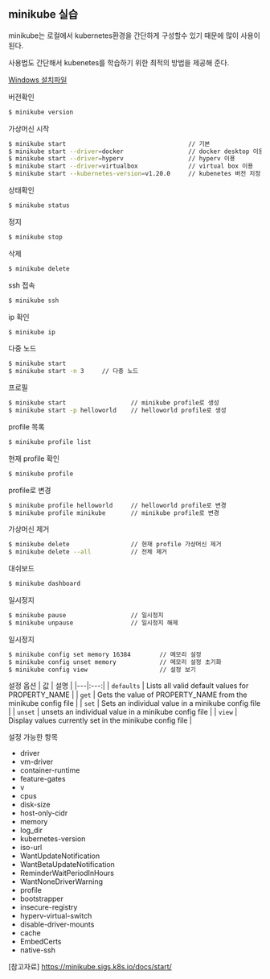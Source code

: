minikube 실습
-----

minikube는 로컬에서 kubernetes환경을 간단하게 구성할수 있기 때문에 많이 사용이 된다.

사용법도 간단해서 kubenetes를 학습하기 위한 최적의 방법을 제공해 준다.

[Windows 설치파일](https://github.com/kubernetes/minikube/releases/latest/download/minikube-installer.exe "minikube-installer.exe")

버전확인
```bash
$ minikube version
```

가상머신 시작 
```bash
$ minikube start                                  // 기본
$ minikube start --driver=docker                  // docker desktop 이용
$ minikube start --driver=hyperv                  // hyperv 이용
$ minikube start --driver=virtualbox              // virtual box 이용
$ minikube start --kubernetes-version=v1.20.0     // kubenetes 버전 지정
```

상태확인
```bash
$ minikube status
```

정지
```bash
$ minikube stop
```

삭제
```bash
$ minikube delete
```

ssh 접속
```bash
$ minikube ssh
```

ip 확인
```bash
$ minikube ip
```

다중 노드
```bash
$ minikube start
$ minikube start -n 3     // 다중 노드
```

프로필
```bash
$ minikube start                  // minikube profile로 생성
$ minikube start -p helloworld    // helloworld profile로 생성
```

profile 목록
```bash
$ minikube profile list
```

현재 profile 확인
```bash
$ minikube profile
```

profile로 변경
```bash
$ minikube profile helloworld     // helloworld profile로 변경
$ minikube profile minikube       // minikube profile로 변경
```

가상머신 제거
```bash
$ minikube delete                 // 현재 profile 가상머신 제거
$ minikube delete --all           // 전체 제거
```

대쉬보드
```bash
$ minikube dashboard
```

일시정지
```bash
$ minikube pause                  // 일시정지
$ minikube unpause                // 일시정지 해제
```

일시정지
```bash
$ minikube config set memory 16384        // 메모리 설정
$ minikube config unset memory            // 메모리 설정 초기화
$ minikube config view                    // 설정 보기
```

설정 옵션
| 값 | 설명 |
|---|:---:|
| `defaults` |    Lists all valid default values for PROPERTY_NAME |
| `get` |         Gets the value of PROPERTY_NAME from the minikube config file |
| `set` |        Sets an individual value in a minikube config file |
| `unset` |      unsets an individual value in a minikube config file |
| `view` |       Display values currently set in the minikube config file |

설정 가능한 항목
 * driver
 * vm-driver
 * container-runtime
 * feature-gates
 * v
 * cpus
 * disk-size
 * host-only-cidr
 * memory
 * log_dir
 * kubernetes-version
 * iso-url
 * WantUpdateNotification
 * WantBetaUpdateNotification
 * ReminderWaitPeriodInHours
 * WantNoneDriverWarning
 * profile
 * bootstrapper
 * insecure-registry
 * hyperv-virtual-switch
 * disable-driver-mounts
 * cache
 * EmbedCerts
 * native-ssh

[참고자료] https://minikube.sigs.k8s.io/docs/start/

